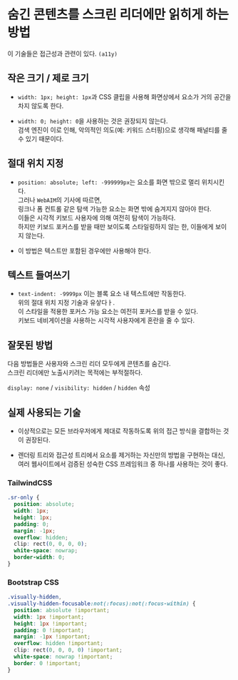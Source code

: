 # 숨긴 콘텐츠를 스크린 리더에만 읽히게 하는 방법

이 기술들은 접근성과 관련이 있다. `(a11y)`

## 작은 크기 / 제로 크기

- `width: 1px; height: 1px`과 CSS 클립을 사용해 화면상에서 요소가 거의 공간을 차지 않도록 한다.

- `width: 0; height: 0`을 사용하는 것은 권장되지 않는다. <br />
검색 엔진이 이로 인해, 악의적인 의도(예: 키워드 스터핑)으로 생각해 패널티를 줄 수 있기 때문이다.

## 절대 위치 지정

- `position: absolute; left: -999999px`는 요소를 화면 밖으로 멀리 위치시킨다. <br />
그러나 `WebAIM`의 기사에 따르면, <br />
링크나 폼 컨트롤 같은 탐색 가능한 요소는 화면 밖에 숨겨지지 않아야 한다. <br />
이들은 시각적 키보드 사용자에 의해 여전히 탐색이 가능하다. <br />
하지만 키보드 포커스를 받을 때만 보이도록 스타일링하지 않는 한, 이들에게 보이지 않는다.

- 이 방법은 텍스트만 포함된 경우에만 사용해야 한다.

## 텍스트 들여쓰기

- `text-indent: -9999px` 이는 블록 요소 내 텍스트에만 작동한다. <br />
위의 절대 위치 지정 기술과 유샇다ㅏ. <br />
이 스타일을 적용한 포커스 가능 요소는 여전히 포커스를 받을 수 있다. <br />
키보드 네비게이션을 사용하는 시각적 사용자에게 혼란을 줄 수 있다.

## 잘못된 방법

다음 방법들은 사용자와 스크린 리더 모두에게 콘텐츠를 숨긴다. <br />
스크린 리더에만 노출시키려는 목적에는 부적절하다.

`display: none` / `visibility: hidden` / `hidden` 속성

## 실제 사용되는 기술

- 이상적으로는 모든 브라우저에게 제대로 작동하도록 위의 접근 방식을 결합하는 것이 권장된다.

- 렌더링 트리와 접근성 트리에서 요소를 제거하는 자신만의 방법을 구현하는 대신, 여러 웹사이트에서 검증된 성숙한 CSS 프레임워크 중 하나를 사용하는 것이 좋다.

### TailwindCSS

```css
.sr-only {
  position: absolute;
  width: 1px;
  height: 1px;
  padding: 0;
  margin: -1px;
  overflow: hidden;
  clip: rect(0, 0, 0, 0);
  white-space: nowrap;
  border-width: 0;
}
```

### Bootstrap CSS

```css
.visually-hidden,
.visually-hidden-focusable:not(:focus):not(:focus-within) {
  position: absolute !important;
  width: 1px !important;
  height: 1px !important;
  padding: 0 !important;
  margin: -1px !important;
  overflow: hidden !important;
  clip: rect(0, 0, 0, 0) !important;
  white-space: nowrap !important;
  border: 0 !important;
}
```
